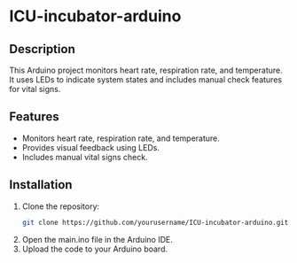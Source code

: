 # ICU-incubator-arduino

## Description
This Arduino project monitors heart rate, respiration rate, and temperature. It uses LEDs to indicate system states and includes manual check features for vital signs.

## Features
- Monitors heart rate, respiration rate, and temperature.
- Provides visual feedback using LEDs.
- Includes manual vital signs check.

## Installation
1. Clone the repository:
   ```bash
   git clone https://github.com/yourusername/ICU-incubator-arduino.git
2. Open the main.ino file in the Arduino IDE.
3. Upload the code to your Arduino board.